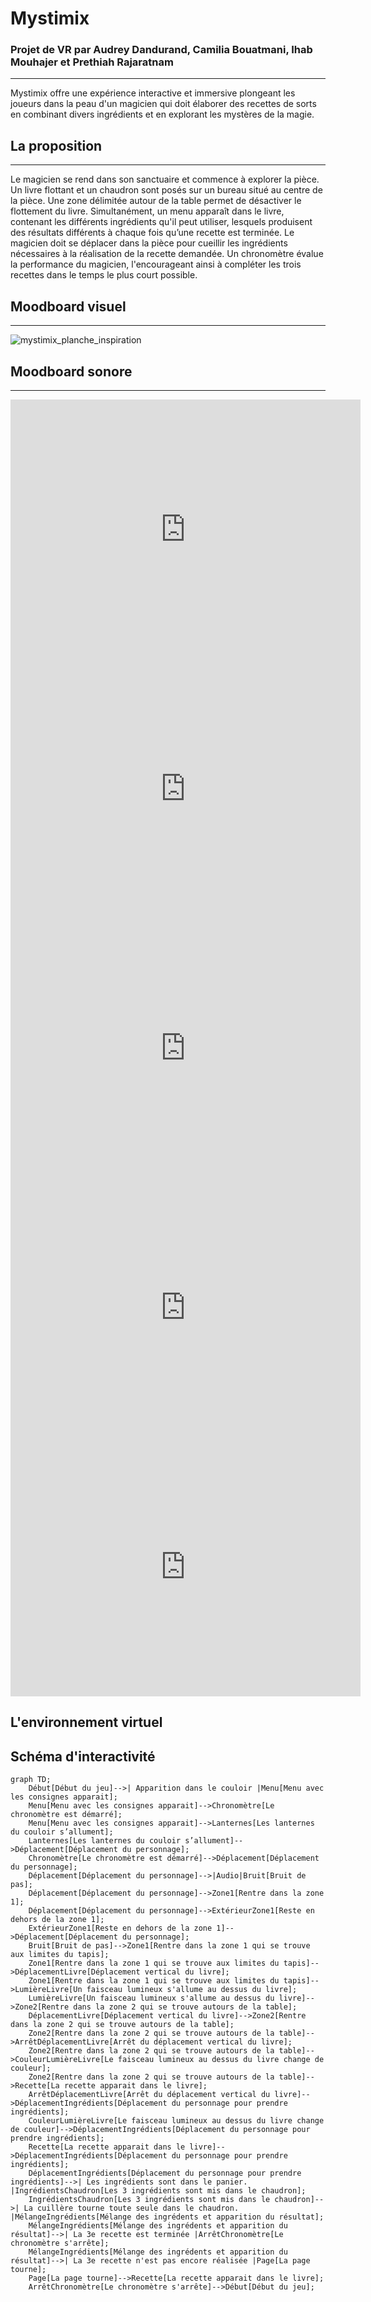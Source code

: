 # Mystimix

### Projet de VR par Audrey Dandurand, Camilia Bouatmani, Ihab Mouhajer et Prethiah Rajaratnam
---

Mystimix offre une expérience interactive et immersive plongeant les joueurs dans la peau d'un magicien qui doit élaborer des recettes de sorts en combinant divers ingrédients et en explorant les mystères de la magie.

## La proposition
---
Le magicien se rend dans son sanctuaire et commence à explorer la pièce. Un livre flottant et un chaudron sont posés sur un bureau situé au centre de la pièce. Une zone délimitée autour de la table permet de désactiver le flottement du livre. Simultanément, un menu apparaît dans le livre, contenant les différents ingrédients qu'il peut utiliser, lesquels produisent des résultats différents à chaque fois qu’une recette est terminée. Le magicien doit se déplacer dans la pièce pour cueillir les ingrédients nécessaires à la réalisation de la recette demandée. Un chronomètre évalue la performance du magicien, l'encourageant ainsi à compléter les trois recettes dans le temps le plus court possible.

## Moodboard visuel
---

![mystimix_planche_inspiration](https://github.com/user-attachments/assets/f96a9e97-0f13-4969-8248-adf8c21a666c)

## Moodboard sonore
---

<iframe width="560" height="415" src="https://www.youtube.com/embed/h1Dd3F5EBJY" title="YouTube video player" frameborder="0" allow="accelerometer; autoplay; clipboard-write; encrypted-media; gyroscope; picture-in-picture" referrerpolicy="strict-origin-when-cross-origin" allowfullscreen></iframe>

<iframe width="560" height="415" src="https://www.youtube.com/embed/K3Q4F8sWBBY" title="YouTube video player" frameborder="0" allow="accelerometer; autoplay; clipboard-write; encrypted-media; gyroscope; picture-in-picture" referrerpolicy="strict-origin-when-cross-origin" allowfullscreen></iframe>

<iframe width="560" height="415" src="https://www.youtube.com/embed/f_5BxlzgkDo" title="YouTube video player" frameborder="0" allow="accelerometer; autoplay; clipboard-write; encrypted-media; gyroscope; picture-in-picture" referrerpolicy="strict-origin-when-cross-origin" allowfullscreen></iframe>

<iframe width="560" height="415" src="https://www.youtube.com/embed/hKjD8whqeK0" title="YouTube video player" frameborder="0" allow="accelerometer; autoplay; clipboard-write; encrypted-media; gyroscope; picture-in-picture" referrerpolicy="strict-origin-when-cross-origin" allowfullscreen></iframe>


<iframe width="560" height="415" src="https://www.youtube.com/embed/Ppi5T6TxUSU" title="YouTube video player" frameborder="0" allow="accelerometer; autoplay; clipboard-write; encrypted-media; gyroscope; picture-in-picture" referrerpolicy="strict-origin-when-cross-origin" allowfullscreen></iframe>

## L'environnement virtuel

## Schéma d'interactivité
```mermaid
graph TD;
    Début[Début du jeu]-->| Apparition dans le couloir |Menu[Menu avec les consignes apparait];
    Menu[Menu avec les consignes apparait]-->Chronomètre[Le chronomètre est démarré];
    Menu[Menu avec les consignes apparait]-->Lanternes[Les lanternes du couloir s’allument];
    Lanternes[Les lanternes du couloir s’allument]-->Déplacement[Déplacement du personnage];
    Chronomètre[Le chronomètre est démarré]-->Déplacement[Déplacement du personnage];
    Déplacement[Déplacement du personnage]-->|Audio|Bruit[Bruit de pas];
    Déplacement[Déplacement du personnage]-->Zone1[Rentre dans la zone 1];
    Déplacement[Déplacement du personnage]-->ExtérieurZone1[Reste en dehors de la zone 1];
    ExtérieurZone1[Reste en dehors de la zone 1]-->Déplacement[Déplacement du personnage];
    Bruit[Bruit de pas]-->Zone1[Rentre dans la zone 1 qui se trouve aux limites du tapis];
    Zone1[Rentre dans la zone 1 qui se trouve aux limites du tapis]-->DéplacementLivre[Déplacement vertical du livre];
    Zone1[Rentre dans la zone 1 qui se trouve aux limites du tapis]-->LumièreLivre[Un faisceau lumineux s'allume au dessus du livre];
    LumièreLivre[Un faisceau lumineux s'allume au dessus du livre]-->Zone2[Rentre dans la zone 2 qui se trouve autours de la table];
    DéplacementLivre[Déplacement vertical du livre]-->Zone2[Rentre dans la zone 2 qui se trouve autours de la table];
    Zone2[Rentre dans la zone 2 qui se trouve autours de la table]-->ArrêtDéplacementLivre[Arrêt du déplacement vertical du livre];
    Zone2[Rentre dans la zone 2 qui se trouve autours de la table]-->CouleurLumièreLivre[Le faisceau lumineux au dessus du livre change de couleur];
    Zone2[Rentre dans la zone 2 qui se trouve autours de la table]-->Recette[La recette apparait dans le livre];
    ArrêtDéplacementLivre[Arrêt du déplacement vertical du livre]-->DéplacementIngrédients[Déplacement du personnage pour prendre ingrédients];
    CouleurLumièreLivre[Le faisceau lumineux au dessus du livre change de couleur]-->DéplacementIngrédients[Déplacement du personnage pour prendre ingrédients];
    Recette[La recette apparait dans le livre]-->DéplacementIngrédients[Déplacement du personnage pour prendre ingrédients];
    DéplacementIngrédients[Déplacement du personnage pour prendre ingrédients]-->| Les ingrédients sont dans le panier. |IngrédientsChaudron[Les 3 ingrédients sont mis dans le chaudron];
    IngrédientsChaudron[Les 3 ingrédients sont mis dans le chaudron]-->| La cuillère tourne toute seule dans le chaudron. |MélangeIngrédients[Mélange des ingrédents et apparition du résultat];
    MélangeIngrédients[Mélange des ingrédents et apparition du résultat]-->| La 3e recette est terminée |ArrêtChronomètre[Le chronomètre s'arrête];
    MélangeIngrédients[Mélange des ingrédents et apparition du résultat]-->| La 3e recette n'est pas encore réalisée |Page[La page tourne];
    Page[La page tourne]-->Recette[La recette apparait dans le livre];
    ArrêtChronomètre[Le chronomètre s'arrête]-->Début[Début du jeu];
```
